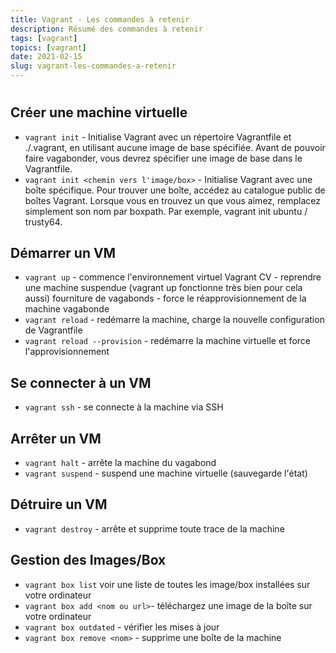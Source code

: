 ```yaml
---
title: Vagrant - Les commandes à retenir
description: Résumé des commandes à retenir
tags: [vagrant]
topics: [vagrant]
date: 2021-02-15
slug: vagrant-les-commandes-a-retenir
---
```


#

## Créer une machine virtuelle

- `vagrant init` - Initialise Vagrant avec un répertoire Vagrantfile et ./.vagrant, en utilisant aucune image de base spécifiée. Avant de pouvoir faire vagabonder, vous devrez spécifier une image de base dans le Vagrantfile.
- `vagrant init <chemin vers l'image/box>` - Initialise Vagrant avec une boîte spécifique. Pour trouver une boîte, accédez au catalogue public de boîtes Vagrant. Lorsque vous en trouvez un que vous aimez, remplacez simplement son nom par boxpath. Par exemple, vagrant init ubuntu / trusty64.

## Démarrer un VM

- `vagrant up` - commence l'environnement virtuel
  Vagrant CV - reprendre une machine suspendue (vagrant up fonctionne très bien pour cela aussi)
  fourniture de vagabonds - force le réapprovisionnement de la machine vagabonde
- `vagrant reload` - redémarre la machine, charge la nouvelle configuration de Vagrantfile
- `vagrant reload --provision` - redémarre la machine virtuelle et force l'approvisionnement

## Se connecter à un VM

- `vagrant ssh` - se connecte à la machine via SSH

## Arrêter un VM

- `vagrant halt` - arrête la machine du vagabond
- `vagrant suspend` - suspend une machine virtuelle (sauvegarde l'état)

## Détruire un VM

- `vagrant destroy` - arrête et supprime toute trace de la machine

## Gestion des Images/Box

- `vagrant box list` voir une liste de toutes les image/box installées sur votre ordinateur
- `vagrant box add <nom ou url>`- téléchargez une image de la boîte sur votre ordinateur
- `vagrant box outdated` - vérifier les mises à jour
- `vagrant box remove <nom>` - supprime une boîte de la machine

